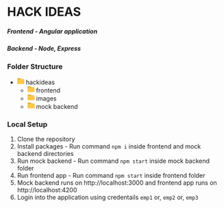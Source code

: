 # HACK IDEAS
##### Frontend - Angular application
##### Backend - Node, Express

### Folder Structure
- ![folder](/images/folder.png) hackideas
  - ![folder](/images/folder.png) frontend
  - ![folder](/images/folder.png) images
  - ![folder](/images/folder.png) mock backend

### Local Setup
1. Clone the repository
2. Install packages - Run command `npm i` inside frontend and mock backend directories
3. Run mock backend - Run command `npm start` inside mock backend folder
4. Run frontend app - Run command `npm start` inside frontend folder
5. Mock backend runs on http://localhost:3000 and frontend app runs on http://localhost:4200
6. Login into the application using credentails `emp1` or, `emp2` or, `emp3`

